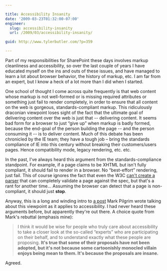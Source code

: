 ```yaml
---

title: Accessibility Insanity
date: '2009-03-23T01:32:00-07:00'
engineer:
  slug: accessibility-insanity
  url: /2009/03/accessibility-insanity/

guid: http://www.tylerbutler.com/?p=359

---
```


Part of my responsibilities for SharePoint these days involves markup
cleanliness and accessibility, so over the last couple of years I have
educated myself on the ins and outs of these issues, and have managed to learn
a lot about browser behavior, the history of markup, etc. I am far from an
expert, but I know a heck of a lot more than I did when I started.

One school of thought I come across quite frequently is that web content whose
markup is not well-formed or is missing required attributes or something just
fail to render completely, in order to ensure that all content on the web is
gorgeous, standards-compliant markup. This ridiculously draconian viewpoint
loses sight of the fact that the ultimate goal of delivering content over the
web is just that -- delivering content. It seems bad form for a browser to just
“give up” when markup is badly formed, because the end-goal of the person
building the page -- and the person consuming it -- is to deliver content. Much
of this debate has been chronicled by the IE team; they have a tough job –
bring the standards compliance of IE into this century without breaking their
customers/users pages. Hence compatibility mode, legacy rendering, etc. etc.

In the past, I've always heard this argument from the standards-compliance
standpoint. For example, if a page claims to be XHTML but isn't fully
compliant, it should fail to render in a browser. No “best-effort” rendering,
just fail. This of course ignores the fact that even the W3C [can't create a
parser][1] that can completely validate a page against the spec, but that's a
rant for another time… Assuming the browser can detect that a page is non-
compliant, it should just **stop**.

Anyway, this is a long and winding intro to [a post][2] Mark Pilgrim wrote
talking about this viewpoint as it applies to accessibility. I had never heard
these arguments before, but apparently they're out there. A choice quote from
Mark's rebuttal (emphasis mine):

> I think it would be wise for people who truly care about accessibility to
take a closer look at the so-called “experts” who are participating on their
behalf, and to understand exactly what these people are proposing. **It's true
that some of their proposals have not been adopted, but it's not because some
cartoonishly monocled villain enjoys being mean to them. It's because the
proposals are insane.**

Agreed.

   [1]: http://validator.w3.org/docs/help.html#validandconform
   [2]: http://diveintomark.org/archives/2009/03/18/if-it-fails-for-some

